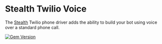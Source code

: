 # Stealth Twilio Voice

The [Stealth](https://github.com/hellostealth/stealth) Twilio phone driver adds the ability to build your bot using voice over a standard phone call.

[![Gem Version](https://badge.fury.io/rb/stealth-twilio.svg)](https://badge.fury.io/rb/stealth-twilio)
